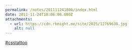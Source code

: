 ```yaml
---
permalink: /notes/201111241806/index.html
date: 2011-11-24T18:06:06.000Z
attachments:
  - url: https://cdn.rknight.me/site/2025/12769638.jpg
    alt: null
---
```


<a href="https://pixelfed.social/discover/tags/csstattoo?src=hash" title="#csstattoo" class="u-url hashtag" rel="external nofollow noopener">#csstattoo</a>
